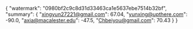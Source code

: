 {
    "watermark": "0980bf2c9c8d31d33463ca1e5637ebe7514b32bf", 
    "summary": {
        "xingyun27221@gmail.com": 67.04, 
        "yunxing@upthere.com": -90.0, 
        "axia@macalester.edu": -47.5, 
        "Chbeiyou@gmail.com": 70.43
    }
}